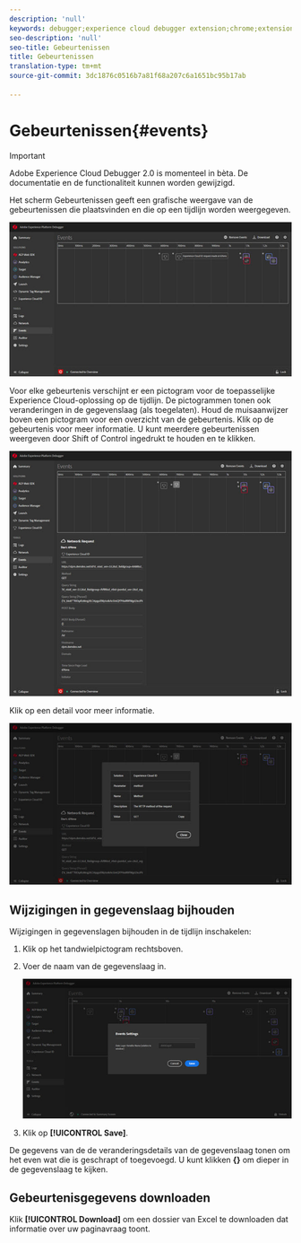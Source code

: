 ```yaml
---
description: 'null'
keywords: debugger;experience cloud debugger extension;chrome;extension;events;dtm;target
seo-description: 'null'
seo-title: Gebeurtenissen
title: Gebeurtenissen
translation-type: tm+mt
source-git-commit: 3dc1876c0516b7a81f68a207c6a1651bc95b17ab

---
```



# Gebeurtenissen{#events}

>[!IMPORTANT]
>
>Adobe Experience Cloud Debugger 2.0 is momenteel in bèta. De documentatie en de functionaliteit kunnen worden gewijzigd.

Het scherm Gebeurtenissen geeft een grafische weergave van de gebeurtenissen die plaatsvinden en die op een tijdlijn worden weergegeven.

![](assets/events.jpg)

Voor elke gebeurtenis verschijnt er een pictogram voor de toepasselijke Experience Cloud-oplossing op de tijdlijn. De pictogrammen tonen ook veranderingen in de gegevenslaag (als toegelaten). Houd de muisaanwijzer boven een pictogram voor een overzicht van de gebeurtenis. Klik op de gebeurtenis voor meer informatie. U kunt meerdere gebeurtenissen weergeven door Shift of Control ingedrukt te houden en te klikken.

![](assets/events-details.jpg)

Klik op een detail voor meer informatie.

![](assets/events-details-more.jpg)

## Wijzigingen in gegevenslaag bijhouden

Wijzigingen in gegevenslagen bijhouden in de tijdlijn inschakelen:

1. Klik op het tandwielpictogram rechtsboven.
1. Voer de naam van de gegevenslaag in.

   ![](assets/event-datalayer.jpg)

1. Klik op **[!UICONTROL Save]**.

De gegevens van de de veranderingsdetails van de gegevenslaag tonen om het even wat die is geschrapt of toegevoegd. U kunt klikken **{}** om dieper in de gegevenslaag te kijken.

## Gebeurtenisgegevens downloaden

Klik **[!UICONTROL Download]** om een dossier van Excel te downloaden dat informatie over uw paginavraag toont.